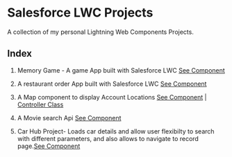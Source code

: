 # Salesforce LWC Projects
A collection of my personal Lightning Web Components Projects.

## Index
1. Memory Game - A game App built with Salesforce LWC [See Component](force-app/main/default/lwc/memoryGameLwc)

2. A restaurant order App built with Salesforce LWC [See Component](force-app/main/default/lwc/restaurantLandingPage)

3. A Map component to display Account Locations [See Component](force-app/main/default/lwc/mapsInLwc) | [Controller Class](force-app/main/default/classes/MapController.cls)

4. A Movie search Api [See Component](force-app/main/default/lwc/movieListApp)

5. Car Hub Project- Loads car details and allow user flexibilty to search with different parameters, and also allows to navigate to record page.[See Component](https://github.com/kjcatherine/CarHub/tree/main#readme)
